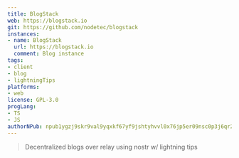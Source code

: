 ```yaml
---
title: BlogStack
web: https://blogstack.io
git: https://github.com/nodetec/blogstack
instances:
- name: BlogStack
  url: https://blogstack.io
  comment: Blog instance 
tags:
- client
- blog
- lightningTips
platforms:
- web
license: GPL-3.0
progLang:
- TS
- JS
authorNPub: npub1ygzj9skr9val9yqxkf67yf9jshtyhvvl0x76jp5er09nsc0p3j6qr260k2
---
```


> Decentralized blogs over relay using nostr w/ lightning tips